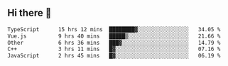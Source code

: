 ## Hi there 👋

<!--START_SECTION:waka-->

```txt
TypeScript      15 hrs 12 mins  ████████▓░░░░░░░░░░░░░░░░   34.05 %
Vue.js          9 hrs 40 mins   █████▒░░░░░░░░░░░░░░░░░░░   21.66 %
Other           6 hrs 36 mins   ███▓░░░░░░░░░░░░░░░░░░░░░   14.79 %
C++             3 hrs 11 mins   █▓░░░░░░░░░░░░░░░░░░░░░░░   07.16 %
JavaScript      2 hrs 45 mins   █▓░░░░░░░░░░░░░░░░░░░░░░░   06.19 %
```

<!--END_SECTION:waka-->
